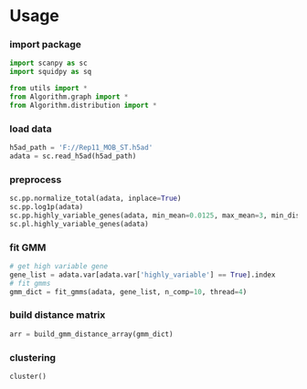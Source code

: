# Usage

### import package

```python
import scanpy as sc
import squidpy as sq

from utils import *
from Algorithm.graph import *
from Algorithm.distribution import *
```

### load data

```python
h5ad_path = 'F://Rep11_MOB_ST.h5ad'
adata = sc.read_h5ad(h5ad_path)
```

### preprocess

```python
sc.pp.normalize_total(adata, inplace=True)
sc.pp.log1p(adata)
sc.pp.highly_variable_genes(adata, min_mean=0.0125, max_mean=3, min_disp=0.5)
sc.pl.highly_variable_genes(adata)
```

### fit GMM

```python
# get high variable gene 
gene_list = adata.var[adata.var['highly_variable'] == True].index
# fit gmms
gmm_dict = fit_gmms(adata, gene_list, n_comp=10, thread=4)
```

### build distance matrix

```python
arr = build_gmm_distance_array(gmm_dict)
```

### clustering

```python
cluster()
```

